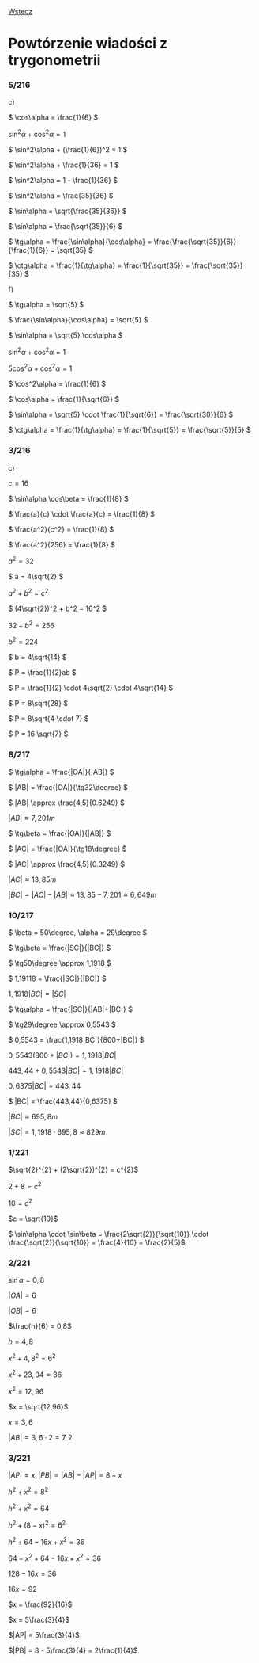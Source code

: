 [Wstecz](../matematyka.md)

# Powtórzenie wiadości z trygonometrii

### 5/216

c)

$`
\cos\alpha = \frac{1}{6}
`$

$`
\sin^2\alpha + \cos^2\alpha = 1
`$

$`
\sin^2\alpha + (\frac{1}{6})^2 = 1
`$

$`
\sin^2\alpha + \frac{1}{36} = 1
`$

$`
\sin^2\alpha = 1 - \frac{1}{36}
`$

$`
\sin^2\alpha = \frac{35}{36}
`$

$`
\sin\alpha = \sqrt{\frac{35}{36}}
`$

$`
\sin\alpha = \frac{\sqrt{35}}{6}
`$

$`
\tg\alpha = \frac{\sin\alpha}{\cos\alpha} = \frac{\frac{\sqrt{35}}{6}}{\frac{1}{6}} = \sqrt{35}
`$

$`
\ctg\alpha = \frac{1}{\tg\alpha} = \frac{1}{\sqrt{35}} = \frac{\sqrt{35}}{35}
`$

f)

$`
\tg\alpha = \sqrt{5}
`$

$`
\frac{\sin\alpha}{\cos\alpha} = \sqrt{5}
`$

$`
\sin\alpha = \sqrt{5} \cos\alpha
`$

$`
\sin^2\alpha + \cos^2\alpha = 1
`$

$`
5\cos^2\alpha + \cos^2\alpha = 1
`$

$`
\cos^2\alpha = \frac{1}{6}
`$

$`
\cos\alpha = \frac{1}{\sqrt{6}}
`$

$`
\sin\alpha = \sqrt{5} \cdot \frac{1}{\sqrt{6}} = \frac{\sqrt{30}}{6}
`$

$`
\ctg\alpha = \frac{1}{\tg\alpha} = \frac{1}{\sqrt{5}} = \frac{\sqrt{5}}{5}
`$

### 3/216

c)

$`
c = 16
`$

$`
\sin\alpha \cos\beta = \frac{1}{8}
`$

$`
\frac{a}{c} \cdot \frac{a}{c} = \frac{1}{8}
`$

$`
\frac{a^2}{c^2} = \frac{1}{8}
`$

$`
\frac{a^2}{256} = \frac{1}{8}
`$

$`
a^2 = 32
`$

$`
a = 4\sqrt{2}
`$

$`
a^2 + b^2 = c^2
`$

$`
(4\sqrt{2})^2 + b^2 = 16^2
`$

$`
32 + b^2 = 256
`$

$`
b^2 = 224
`$

$`
b = 4\sqrt{14}
`$

$`
P = \frac{1}{2}ab
`$

$`
P = \frac{1}{2} \cdot 4\sqrt{2} \cdot 4\sqrt{14}
`$

$`
P = 8\sqrt{28}
`$

$`
P = 8\sqrt{4 \cdot 7}
`$

$`
P = 16 \sqrt{7}
`$

### 8/217

$`
\tg\alpha = \frac{|OA|}{|AB|} 
`$

$`
|AB| = \frac{|OA|}{\tg32\degree}
`$

$`
|AB| \approx \frac{4,5}{0.6249}
`$

$`
|AB| \approx 7,201m
`$

$`
\tg\beta = \frac{|OA|}{|AB|}
`$

$`
|AC| = \frac{|OA|}{\tg18\degree}
`$

$`
|AC| \approx \frac{4,5}{0.3249}
`$

$`
|AC| \approx 13,85m
`$

$`
|BC| = |AC| - |AB| \approx 13,85 - 7,201 \approx 6,649m
`$

### 10/217

$`
\beta = 50\degree, \alpha = 29\degree
`$

$`
\tg\beta = \frac{|SC|}{|BC|}
`$

$`
\tg50\degree \approx 1,1918
`$

$`
1,19118 = \frac{|SC|}{|BC|}
`$

$`
1,1918|BC| = |SC|
`$

$`
\tg\alpha = \frac{|SC|}{|AB|+|BC|}
`$

$`
\tg29\degree \approx 0,5543
`$

$`
0,5543 = \frac{1,1918|BC|}{800+|BC|}
`$

$`
0,5543(800+|BC|) = 1,1918|BC|
`$

$`
443,44 + 0,5543|BC| = 1,1918|BC|
`$

$`
0,6375|BC| = 443,44
`$

$`
|BC| = \frac{443,44}{0,6375}
`$

$`
|BC| \approx 695,8m
`$

$`
|SC| = 1,1918 \cdot 695,8 \approx 829m
`$

### 1/221

$`\sqrt{2}^{2} + (2\sqrt{2})^{2} = c^{2}`$

$`2 + 8 = c^{2}`$

$`10 = c^{2}`$

$`c = \sqrt{10}`$

$` \sin\alpha \cdot \sin\beta = \frac{2\sqrt{2}}{\sqrt{10}} \cdot \frac{\sqrt{2}}{\sqrt{10}} = \frac{4}{10} = \frac{2}{5}`$

### 2/221

$`\sin\alpha = 0,8`$

$`|OA| = 6`$

$`|OB| = 6`$

$`\frac{h}{6} = 0,8`$

$`h = 4,8`$

$`x^2 + 4,8^2 = 6^2`$

$`x^2 + 23,04 = 36`$

$`x^2 = 12,96`$

$`x = \sqrt{12,96}`$

$`x = 3,6`$

$`|AB| = 3,6 \cdot 2 = 7,2`$

### 3/221

$`|AP| = x, |PB| = |AB| - |AP| = 8 - x`$

$`h^2 + x^2 = 8^2`$

$`h^2 + x^2 = 64`$

$`h^2 + (8 - x)^2 = 6^2`$

$`h^2 + 64 - 16x + x^2 = 36`$

$`64 - x^2 + 64 - 16x + x^2 = 36`$

$`128 - 16x = 36`$

$`16x = 92`$

$`x = \frac{92}{16}`$

$`x = 5\frac{3}{4}`$

$`|AP| = 5\frac{3}{4}`$

$`|PB| = 8 - 5\frac{3}{4} = 2\frac{1}{4}`$
